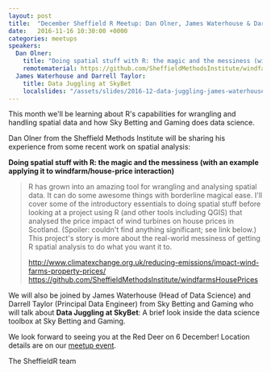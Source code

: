 ```yaml
---
layout: post
title:  "December Sheffield R Meetup: Dan Olner, James Waterhouse & Darrell Taylor"
date:   2016-11-16 10:30:00 +0000
categories: meetups
speakers: 
  Dan Olner:
    title: "Doing spatial stuff with R: the magic and the messiness (with an example applying it to windfarm/house-price interaction)"
    remotematerial: https://github.com/SheffieldMethodsInstitute/windfarmsHousePrices 
  James Waterhouse and Darrell Taylor:
    title: Data Juggling at SkyBet
    localslides: "/assets/slides/2016-12-data-juggling-james-waterhouse-darell-taylor.pdf"
---
```

This month we'll be learning about R's capabilities for wrangling and handling spatial data and how Sky Betting and Gaming does data science.

Dan Olner from the Sheffield Methods Institute will be sharing his experience from some recent work on spatial analysis: 

**Doing spatial stuff with R: the magic and the messiness (with an example applying it to windfarm/house-price interaction)**

> R has grown into an amazing tool for wrangling and analysing spatial data. It can do some awesome things with borderline magical ease. I'll cover some of the introductory essentials to doing spatial stuff before looking at a project using R (and other tools including QGIS) that analysed the price impact of wind turbines on house prices in Scotland. (Spoiler: couldn't find anything significant; see link below.) This project's story is more about the real-world messiness of getting R spatial analysis to do what you want it to. 
>
> <a href="http://www.climatexchange.org.uk/reducing-emissions/impact-wind-farms-property-prices/">http://www.climatexchange.org.uk/reducing-emissions/impact-wind-farms-property-prices/</a>
> <a href="https://github.com/SheffieldMethodsInstitute/windfarmsHousePrices">https://github.com/SheffieldMethodsInstitute/windfarmsHousePrices</a> 

We will also be joined by James Waterhouse (Head of Data Science) and Darrell Taylor (Principal Data Engineer) from Sky Betting and Gaming who will talk about **Data Juggling at SkyBet**: A brief look inside the data science toolbox at Sky Betting and Gaming.

We look forward to seeing you at the Red Deer on 6 December! Location details are on our [meetup event](https://www.meetup.com/SheffieldR-Sheffield-R-Users-Group/events/235618485/).

The SheffieldR team
